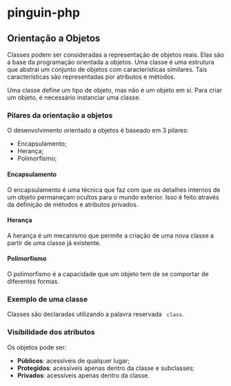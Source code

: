 # pinguin-php
## Orientação a Objetos
Classes podem ser consideradas a representação de objetos reais. Elas são a base da programação orientada a objetos. Uma classe é uma estrutura que abstrai um conjunto de objetos com características similares. Tais características são representadas por atributos e métodos.

Uma classe define um tipo de objeto, mas não é um objeto em si. Para criar um objeto, é necessário instanciar uma classe. 

### Pilares da orientação a objetos

O desenvolvimento orientado a objetos é baseado em 3 pilares:
* Encapsulamento;
* Herança;
* Polimorfismo;

#### Encapsulamento 
O encapsulamento é uma técnica que faz com que os detalhes internos de um objeto permaneçam ocultos para o mundo exterior. Isso é feito através da definição de métodos e atributos privados. 

#### Herança
A herança é um mecanismo que permite a criação de uma nova classe a partir de uma classe já existente.

#### Polimorfismo

O polimorfismo é a capacidade que um objeto tem de se comportar de diferentes formas. 

### Exemplo de uma classe

Classes são declaradas utilizando a palavra reservada `` class``.

### Visibilidade dos atributos
Os objetos pode ser:
* **Públicos**: acessíveis de qualquer lugar;
* **Protegidos**: acessíveis apenas dentro da classe e subclasses;
* **Privados**: acessíveis apenas dentro da classe.